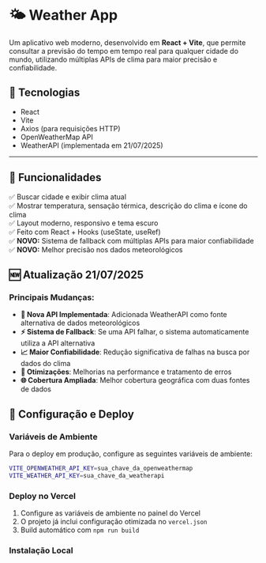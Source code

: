 # 🌤️ Weather App

Um aplicativo web moderno, desenvolvido em **React + Vite**, que permite consultar a previsão do tempo em tempo real para qualquer cidade do mundo, utilizando múltiplas APIs de clima para maior precisão e confiabilidade.

## 🚀 Tecnologias

- React
- Vite
- Axios (para requisições HTTP)
- OpenWeatherMap API
- WeatherAPI (implementada em 21/07/2025)

---

## 📂 Funcionalidades

✅ Buscar cidade e exibir clima atual  
✅ Mostrar temperatura, sensação térmica, descrição do clima e ícone do clima  
✅ Layout moderno, responsivo e tema escuro   
✅ Feito com React + Hooks (useState, useRef)  
✅ **NOVO:** Sistema de fallback com múltiplas APIs para maior confiabilidade  
✅ **NOVO:** Melhor precisão nos dados meteorológicos

## 🆕 Atualização 21/07/2025

### Principais Mudanças:

- **🔄 Nova API Implementada**: Adicionada WeatherAPI como fonte alternativa de dados meteorológicos
- **⚡ Sistema de Fallback**: Se uma API falhar, o sistema automaticamente utiliza a API alternativa
- **📈 Maior Confiabilidade**: Redução significativa de falhas na busca por dados do clima
- **🔧 Otimizações**: Melhorias na performance e tratamento de erros
- **🌐 Cobertura Ampliada**: Melhor cobertura geográfica com duas fontes de dados

## 🔧 Configuração e Deploy

### Variáveis de Ambiente

Para o deploy em produção, configure as seguintes variáveis de ambiente:

```bash
VITE_OPENWEATHER_API_KEY=sua_chave_da_openweathermap
VITE_WEATHER_API_KEY=sua_chave_da_weatherapi
```

### Deploy no Vercel

1. Configure as variáveis de ambiente no painel do Vercel
2. O projeto já inclui configuração otimizada no `vercel.json`
3. Build automático com `npm run build`

### Instalação Local
